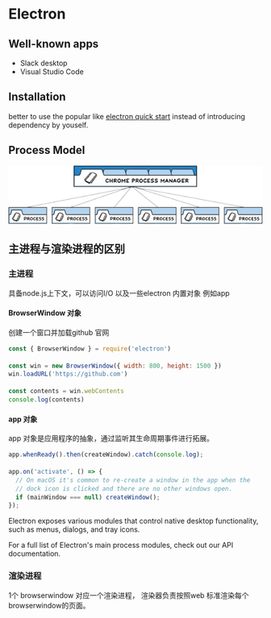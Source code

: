 # Electron

## Well-known apps
* Slack desktop
* Visual Studio Code

## Installation

better to use the popular like [electron quick start](https://github.com/electron/electron-quick-start) instead of introducing dependency by youself.

## Process Model
![electron process](./electron-process.png)


## 主进程与渲染进程的区别

### 主进程
具备node.js上下文，可以访问I/O 以及一些electron 内置对象 例如app


#### BrowserWindow 对象
创建一个窗口并加载github 官网
```js
const { BrowserWindow } = require('electron')

const win = new BrowserWindow({ width: 800, height: 1500 })
win.loadURL('https://github.com')

const contents = win.webContents
console.log(contents)
```
#### app 对象

app 对象是应用程序的抽象，通过监听其生命周期事件进行拓展。
```js
app.whenReady().then(createWindow).catch(console.log);

app.on('activate', () => {
  // On macOS it's common to re-create a window in the app when the
  // dock icon is clicked and there are no other windows open.
  if (mainWindow === null) createWindow();
});

```

Electron exposes various modules that control native desktop functionality, such as menus, dialogs, and tray icons.

For a full list of Electron's main process modules, check out our API documentation.


### 渲染进程
1个 browserwindow 对应一个渲染进程， 渲染器负责按照web 标准渲染每个browserwindow的页面。

